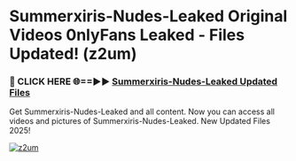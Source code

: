 # Summerxiris-Nudes-Leaked Original Videos 0nlyFans Leaked - Files Updated! (z2um)

<h3>🔴 CLICK HERE 🌐==►► <a href="https://tinyurl.com/4mcuefdz" rel="nofollow">Summerxiris-Nudes-Leaked Updated Files</a></h3>

Get Summerxiris-Nudes-Leaked and all content. Now you can access all videos and pictures of Summerxiris-Nudes-Leaked. New Updated Files 2025!

[![z2um](https://i.imgur.com/StAQSOY.gif)](https://tinyurl.com/4mcuefdz)
